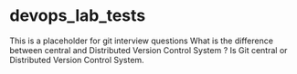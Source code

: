 # devops_lab_tests
This is a placeholder for git interview questions
What is the difference between central and Distributed Version Control System ?
Is Git central or Distributed Version Control System. 
